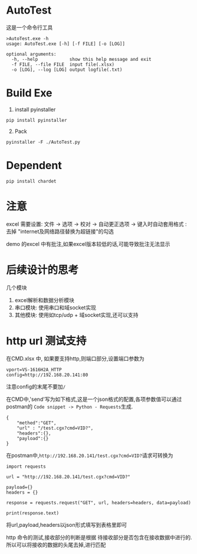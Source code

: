 # AutoTest

这是一个命令行工具
```
>AutoTest.exe -h
usage: AutoTest.exe [-h] [-f FILE] [-o [LOG]]

optional arguments:
  -h, --help            show this help message and exit
  -f FILE, --file FILE  input file(.xlsx)
  -o [LOG], --log [LOG] output logfile(.txt)
```
# Build Exe

1. install pyinstaller
```
pip install pyinstaller
```
2. Pack
```
pyinstaller -F ./AutoTest.py
```

# Dependent

```
pip install chardet
```
# 注意

excel 需要设置: 文件 -> 选项 -> 校对 -> 自动更正选项 -> 键入时自动套用格式 : 去掉 "internet及网络路径替换为超链接"的勾选

demo 的excel 中有批注,如果excel版本较低的话,可能导致批注无法显示

# 后续设计的思考

几个模块
1. excel解析和数据分析模块
2. 串口模块: 使用串口和域socket实现
3. 其他模块: 使用如tcp/udp + 域socket实现,还可以支持


# http url 测试支持
在CMD.xlsx 中, 如果要支持http,则端口部分,设置端口参数为
```
vport=VS-1616H2A_HTTP
config=http://192.168.20.141:80
```
注意config的末尾不要加`/`

在CMD中,'send'写为如下格式,这是一个json格式的配置,各项参数值可以通过postman的 `Code snippet -> Python - Requests`生成.
```
{
	"methed":"GET",
	"url" : "/test.cgx?cmd=VID?",
	"headers":{},
	"payload":{}
}
```
在postman中,`http://192.168.20.141/test.cgx?cmd=VID?`请求可转换为
```
import requests

url = "http://192.168.20.141/test.cgx?cmd=VID?"

payload={}
headers = {}

response = requests.request("GET", url, headers=headers, data=payload)

print(response.text)
```
将url,payload,headers以json形式填写到表格里即可

http 命令的测试,接收部分的判断是根据 待接收部分是否包含在接收数据中进行的.所以可以将接收的数据的头尾去掉,进行匹配

